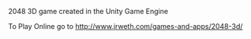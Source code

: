 2048 3D game created in the Unity Game Engine

To Play Online go to http://www.jrweth.com/games-and-apps/2048-3d/